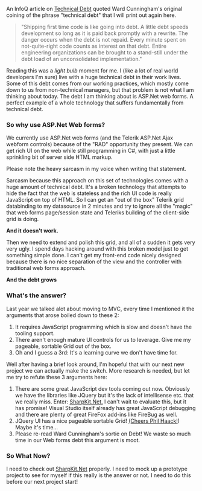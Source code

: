 ﻿An InfoQ article on [Technical Debt](http://www.infoq.com/news/2010/01/is-technical-debt-technical) quoted Ward Cunningham's 
original coining of the phrase "technical debt" that I will print out again here.

>"Shipping first time code is like going into debt. A little debt speeds development so long as it is paid back promptly 
>with a rewrite. The danger occurs when the debt is not repaid. Every minute spent on not-quite-right code counts 
>as interest on that debt. Entire engineering organizations can be brought to a stand-still under the debt load of an 
>unconsolidated implementation."

Reading this was a _light bulb_ moment for me. I (like a lot of real 
world developers I'm sure) live with a huge technical debt in their work lives. Some of this debt comes from our working 
practices, which mostly come down to us from non-technical managers, but that problem is not what I am thinking about today. 
The debt I am thinking about is ASP.Net web forms. A perfect example of a whole technology that suffers fundamentally from
 technical debt.

### So why use ASP.Net Web forms?

We currently use ASP.Net web forms (and the Telerik ASP.Net Ajax webform controls) because of the "RAD" opportunity they present.
 We can get rich UI on the web while still programming in C#, with just a little sprinkling bit of server side HTML markup.

Please note the heavy sarcasm in my voice when writing that statement.

 Sarcasm because this approach on this set of technologies comes with a huge amount of technical debt. 
It's a broken technology that attempts to hide the fact that the web is stateless and the rich UI code is really 
JavaScript on top of HTML. So I can get an "out of the box" Telerik grid databinding to my datasource in 2 minutes 
and try to ignore all the "magic" that web forms page/session state and Teleriks building of the client-side grid is doing.

**And it doesn't work.**

Then we need to extend and polish this grid, and all of a sudden it gets very very ugly. I spend days hacking around with this 
broken model just to get something simple done. I can't get my front-end code nicely designed because there is no nice
 separation of the view and the controller with traditional web forms approach.

**And the debt grows**

### What's the answer?

Last year we talked alot about moving to MVC, every time I mentioned it the arguments that arose boiled down to these 2:

1.  It requires JavaScript programming which is slow and doesn't have the tooling support.
2.  There aren't enough mature UI controls for us to leverage. Give me my pageable, sortable Grid out of the box.
3.  Oh and I guess a 3rd: It's a learning curve we don't have time for.

Well after having a brief look around, I'm hopeful that with our next new project we can actually make the switch. 
More research is needed, but let me try to refute these 3 arguments here:

1.  There are some great JavaScript dev tools coming out now. Obviously we have the libraries like JQuery but it's the lack of intellisense etc. that we really miss. Enter: [ SharpKit.Net.](http://sharpkit.net/) I can't wait to evaluate this, but it has promise! Visual Studio itself already has great JavaScript debugging and there are plenty of great FireFox add-ins like FireBug as well.
2.  JQuery UI has a nice pageable sortable Grid! [(Cheers Phil Haack!](http://haacked.com/archive/2009/04/14/using-jquery-grid-with-asp.net-mvc.aspx)) Maybe it's time&hellip;
3.  Please re-read Ward Cunningham's sortie on Debt! We waste so much time in our Web forms debt this argument is moot.

### So What Now?

I need to check out [SharpKit.Net](http://sharpkit.net/) properly.  I need to mock up a prototype project to see for myself if this really is the answer or not.  I need to do this before our next project start!